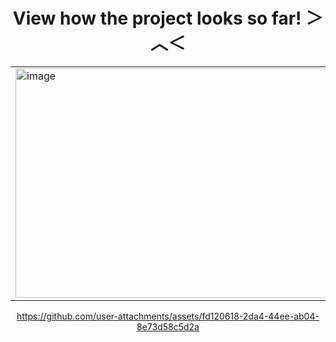 <div align="center">
  <h1>View how the project looks so far! ＞︿＜</h1>
  <table>
    <tr>
      <td>
        <img width="499" height="367" alt="image" src="https://github.com/user-attachments/assets/be816ddb-6c11-421b-9f5d-3ff08d743b4f" />
      </td>
      <td>
        <img width="500" height="367" alt="image" src="https://github.com/user-attachments/assets/086fd70e-86c5-4d78-ab8d-ff93e4ddf07d" />
      </td>
  </table>

https://github.com/user-attachments/assets/fd120618-2da4-44ee-ab04-8e73d58c5d2a

</div>